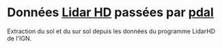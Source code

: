 # Données [Lidar HD](https://geoservices.ign.fr/lidarhd) passées par [pdal](https://pdal.io)

Extraction du sol et du sur sol depuis les données du programme LidarHD de l'IGN.
